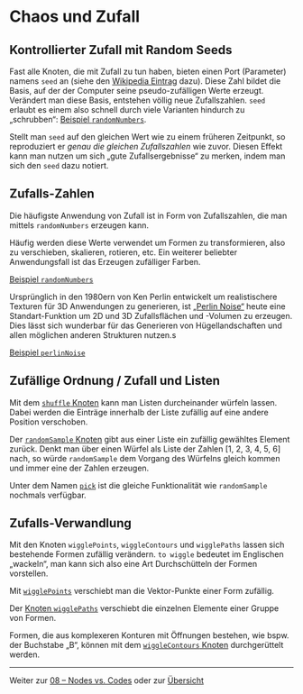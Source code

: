 # Chaos und Zufall

## Kontrollierter Zufall mit Random Seeds

Fast alle Knoten, die mit Zufall zu tun haben, bieten einen Port (Parameter) namens `seed` an (siehe den [Wikipedia Eintrag](https://de.wikipedia.org/wiki/Seed_key) dazu). Diese Zahl bildet die Basis, auf der der Computer seine pseudo-zufälligen Werte erzeugt. Verändert man diese Basis, entstehen völlig neue Zufallszahlen. `seed` erlaubt es einem also schnell durch viele Varianten hindurch zu „schrubben“: [Beispiel `randomNumbers`](https://nodebox.live/reference/randomNumbers).

Stellt man `seed` auf den gleichen Wert wie zu einem früheren Zeitpunkt, so reproduziert er _genau die gleichen Zufallszahlen_ wie zuvor. Diesen Effekt kann man nutzen um sich „gute Zufallsergebnisse“ zu merken, indem man sich den `seed` dazu notiert.

## Zufalls-Zahlen

Die häufigste Anwendung von Zufall ist in Form von Zufallszahlen, die man mittels `randomNumbers` erzeugen kann.

Häufig werden diese Werte verwendet um Formen zu transformieren, also zu verschieben, skalieren, rotieren, etc. Ein weiterer beliebter Anwendungsfall ist das Erzeugen zufälliger Farben.

[Beispiel `randomNumbers`](https://nodebox.live/reference/randomNumbers)

Ursprünglich in den 1980ern von Ken Perlin entwickelt um realistischere Texturen für 3D Anwendungen zu generieren, ist [„Perlin Noise“](https://de.wikipedia.org/wiki/Perlin-Noise) heute eine Standart-Funktion um 2D und 3D Zufallsflächen und -Volumen zu erzeugen. Dies lässt sich wunderbar für das Generieren von Hügellandschaften und allen möglichen anderen Strukturen nutzen.s

[Beispiel `perlinNoise`](https://nodebox.live/reference/perlinNoise)

## Zufällige Ordnung / Zufall und Listen

Mit dem [`shuffle` Knoten](https://nodebox.live/reference/shuffle) kann man Listen durcheinander würfeln lassen. Dabei werden die Einträge innerhalb der Liste zufällig auf eine andere Position verschoben.

Der [`randomSample` Knoten](https://nodebox.live/reference/randomSample) gibt aus einer Liste ein zufällig gewähltes Element zurück. Denkt man über einen Würfel als Liste der Zahlen [1, 2, 3, 4, 5, 6] nach, so würde `randomSample` dem Vorgang des Würfelns gleich kommen und immer eine der Zahlen erzeugen.

Unter dem Namen [`pick`](https://nodebox.live/reference/pick) ist die gleiche Funktionalität wie `randomSample` nochmals verfügbar.

## Zufalls-Verwandlung

Mit den Knoten `wigglePoints`, `wiggleContours` und `wigglePaths` lassen sich bestehende Formen zufällig verändern. `to wiggle` bedeutet im Englischen „wackeln“, man kann sich also eine Art Durchschütteln der Formen vorstellen.

Mit [`wigglePoints`](https://nodebox.live/reference/wigglePoints) verschiebt man die Vektor-Punkte einer Form zufällig.

Der [Knoten `wigglePaths`](https://nodebox.live/reference/wigglePaths) verschiebt die einzelnen Elemente einer Gruppe von Formen.

Formen, die aus komplexeren Konturen mit Öffnungen bestehen, wie bspw. der Buchstabe „B“, können mit dem [`wiggleContours` Knoten](https://nodebox.live/reference/wiggleContours) durchgerüttelt werden.

---

Weiter zur [08 – Nodes vs. Codes](08-nodes-codes.md) oder zur [Übersicht](readme.md)
